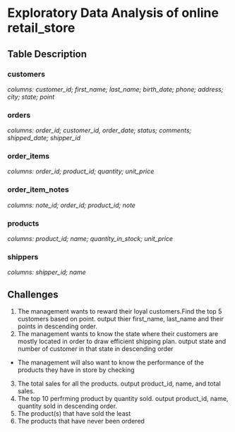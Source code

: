 # Exploratory Data Analysis of online retail_store
## Table Description
### customers
*columns: customer_id; first_name; last_name; birth_date; phone; address; city; state; point*
### orders
*columns: order_id; customer_id, order_date; status; comments; shipped_date; shipper_id*
### order_items
*columns: order_id; product_id; quantity; unit_price*
### order_item_notes
*columns: note_id; order_id; product_id; note*
### products
*columns: product_id; name; quantity_in_stock; unit_price*
### shippers
*columns: shipper_id; name*
## Challenges
1. The management wants to reward their loyal customers.Find the top 5 customers based on point. output thier first_name, last_name and their points in descending order.
2. The management wants to know the state where their customers are mostly located in order to draw efficient shipping plan. output state and number of customer in that state in descending order
- The management will also want to know the performance of the products they have in store by checking 
3. The total sales for all the products. output product_id, name, and total sales.
4. The top 10 perfrming product by quantity sold. output product_id, name, quantity sold in descending order.
5. The product(s) that have sold the least
6. The products that have never been ordered
